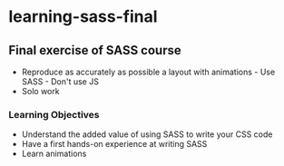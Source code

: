 # learning-sass-final

## Final exercise of SASS course

* Reproduce as accurately as possible a layout with animations
      - Use SASS
      - Don't use JS
* Solo work

### Learning Objectives

* Understand the added value of using SASS to write your CSS code
* Have a first hands-on experience at writing SASS
* Learn animations

